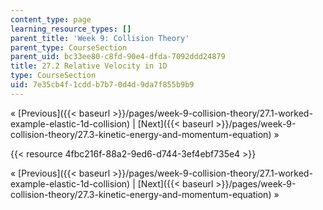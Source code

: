 ```yaml
---
content_type: page
learning_resource_types: []
parent_title: 'Week 9: Collision Theory'
parent_type: CourseSection
parent_uid: bc33ee80-c8fd-90e4-dfda-7092ddd24879
title: 27.2 Relative Velocity in 1D
type: CourseSection
uid: 7e35cb4f-1cdd-b7b7-0d4d-9da7f855b9b9
---
```


« [Previous]({{< baseurl >}}/pages/week-9-collision-theory/27.1-worked-example-elastic-1d-collision) | [Next]({{< baseurl >}}/pages/week-9-collision-theory/27.3-kinetic-energy-and-momentum-equation) »

{{< resource 4fbc216f-88a2-9ed6-d744-3ef4ebf735e4 >}}

« [Previous]({{< baseurl >}}/pages/week-9-collision-theory/27.1-worked-example-elastic-1d-collision) | [Next]({{< baseurl >}}/pages/week-9-collision-theory/27.3-kinetic-energy-and-momentum-equation) »